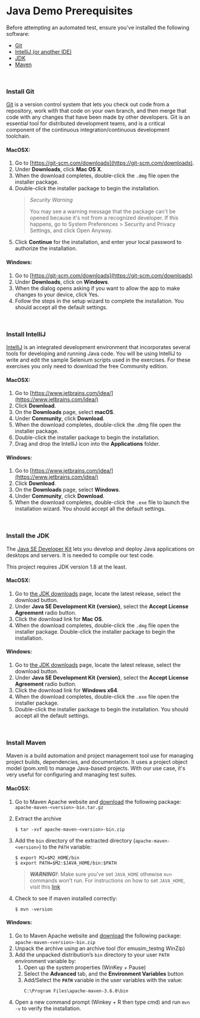 # Java Demo Prerequisites

Before attempting an automated test, ensure you've installed the following software:
* [Git](#install-git)
* [IntelliJ (or another IDE)](#install-intellij)
* [JDK](#install-the-jdk)
* [Maven](#install-maven)

<br />

### Install Git

[Git](https://git-scm.com/doc) is a version control system that lets you check out code from a repository, 
work with that code on your own branch, and then merge that code with any changes that have been made by other developers. 
Git is an essential tool for distributed development teams, and is a critical component of the continuous 
integration/continuous development toolchain.

#### MacOSX:

1. Go to [https://git-scm.com/downloads](https://git-scm.com/downloads).
2. Under **Downloads**, click **Mac OS X**.
3. When the download completes, double-click the `.dmg` file open the installer package.
4. Double-click the installer package to begin the installation.
    > *Security Warning*
    >
    > You may see a warning message that the package can't be opened because it's not from a recognized developer. 
    If this happens, go to System Preferences > Security and Privacy Settings, and click Open Anyway.
5. Click **Continue** for the installation, and enter your local password to authorize the installation.

#### Windows:

1. Go to [https://git-scm.com/downloads](https://git-scm.com/downloads)
2. Under **Downloads**, click on **Windows**.
3. When the dialog opens asking if you want to allow the app to make changes to your device, click Yes.
4. Follow the steps in the setup wizard to complete the installation. You should accept all the default settings.

<br />

### Install IntelliJ

[IntelliJ](https://www.jetbrains.com/idea/) is an integrated development environment that incorporates several tools for developing and running Java code. You will be using IntelliJ to write and edit the sample Selenium scripts used in the exercises.  For these exercises you only need to download the free Community edition.

#### MacOSX:

1. Go to [https://www.jetbrains.com/idea/](https://www.jetbrains.com/idea/)
2. Click **Download**.
3. On the **Downloads** page, select **macOS**.
4. Under **Community**, click **Download**.
5. When the download completes, double-click the .dmg file open the installer package.
6. Double-click the installer package to begin the installation.
7. Drag and drop the IntelliJ icon into the **Applications** folder.

#### Windows:

1. Go to [https://www.jetbrains.com/idea/](https://www.jetbrains.com/idea/)
2. Click **Download**.
3. On the **Downloads** page, select **Windows**.
4. Under **Community**, click **Download**.
5. When the download completes, double-click the `.exe` file to launch the installation wizard. 
You should accept all the default settings.

<br />

### Install the JDK

The [Java SE Developer Kit](http://www.oracle.com/technetwork/java/javase/overview/index.html) lets you develop and 
deploy Java applications on desktops and servers. It is needed to compile our test code.

This project requires JDK version 1.8 at the least.

#### MacOSX:

1. Go to [the JDK downloads](https://www.oracle.com/technetwork/java/javase/downloads/index.html) page, locate the latest release, select the download button.
2. Under **Java SE Development Kit {version}**, select the **Accept License Agreement** radio button.
3. Click the download link for **Mac OS**.
4. When the download completes, double-click the `.dmg` file open the installer package.
Double-click the installer package to begin the installation.

#### Windows:

1. Go to [the JDK downloads](https://www.oracle.com/technetwork/java/javase/downloads/index.html) page, locate the latest release, select the download button.
2. Under **Java SE Development Kit {version}**, select the **Accept License Agreement** radio button.
3. Click the download link for **Windows x64**.
4. When the download completes, double-click the `.exe` file open the installer package.
5. Double-click the installer package to begin the installation. You should accept all the default settings.

<br />

### Install Maven

Maven is a build automation and project management tool use for managing project builds, dependencies, and documentation. It uses a project object model (pom.xml) to manage Java-based projects. With our use case, it's very useful for configuring and managing test suites.

#### MacOSX:

1. Go to Maven Apache website and [download](https://maven.apache.org/install.html) the following package: `apache-maven-<version>-bin.tar.gz`
2. Extract the archive
    ```
    $ tar -xvf apache-maven-<version>-bin.zip
    ```
3. Add the `bin` directory of the extracted directory (`apache-maven-<version>`) to the `PATH` variable:
    ```
    $ export M2=$M2_HOME/bin
    $ export PATH=$M2:$JAVA_HOME/bin:$PATH
    ```
    > ***WARNING!***: Make sure you've set `JAVA_HOME` othewise `mvn` commands won't run. For instructions on how to set `JAVA_HOME`, visit this [link](https://docs.oracle.com/cd/E19182-01/821-0917/inst_jdk_javahome_t/index.html)

4. Check to see if maven installed correctly:
    ```
    $ mvn -version
    ```

#### Windows:

1. Go to Maven Apache website and [download](https://maven.apache.org/install.html) the following package: `apache-maven-<version>-bin.zip`
2. Unpack the archive using an archive tool (for emusim_testng WinZip)
3. Add the unpacked distribution’s `bin` directory to your user `PATH` environment variable by:
    1. Open up the system properties (WinKey + Pause) 
    2. Select the **Advanced** tab, and the **Environment Variables** button
    3. Add/Select the **`PATH`** variable in the user variables with the value:
        ```
        C:\Program Files\apache-maven-3.6.0\bin
        ```
4. Open a new command prompt (Winkey + R then type cmd) and run `mvn -v` to verify the installation.

<br />